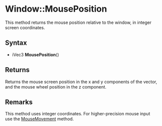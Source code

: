 # Window::MousePosition #
This method returns the mouse position relative to the window, in integer screen coordinates.

## Syntax ##
- iVec3 **MousePosition**()

## Returns ##
Returns the mouse screen position in the x and y components of the vector, and the mouse wheel position in the z component.

## Remarks ##
This method uses integer coordinates. For higher-precision mouse input use the [MouseMovement](Window_MouseMovement.md) method.